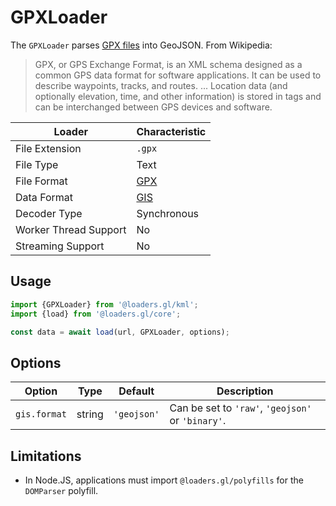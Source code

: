 # GPXLoader

The `GPXLoader` parses [GPX files][gpx_wikipedia] into GeoJSON. From Wikipedia:

> GPX, or GPS Exchange Format, is an XML schema designed as a common GPS data
> format for software applications. It can be used to describe waypoints,
> tracks, and routes. ... Location data (and optionally elevation, time, and
> other information) is stored in tags and can be interchanged between GPS
> devices and software.


| Loader                | Characteristic                             |
| --------------------- | ------------------------------------------ |
| File Extension        | `.gpx`                                     |
| File Type             | Text                                       |
| File Format           | [GPX][gpx_wikipedia]                       |
| Data Format           | [GIS](docs/specifications/category-gis.md) |
| Decoder Type          | Synchronous                                |
| Worker Thread Support | No                                         |
| Streaming Support     | No                                         |

[gpx_wikipedia]: https://en.wikipedia.org/wiki/GPS_Exchange_Format

## Usage

```js
import {GPXLoader} from '@loaders.gl/kml';
import {load} from '@loaders.gl/core';

const data = await load(url, GPXLoader, options);
```

## Options

| Option       | Type   | Default     | Description                                       |
| ------------ | ------ | ----------- | ------------------------------------------------- |
| `gis.format` | string | `'geojson'` | Can be set to `'raw'`, `'geojson'` or `'binary'`. |

## Limitations

- In Node.JS, applications must import `@loaders.gl/polyfills` for the `DOMParser` polyfill.
